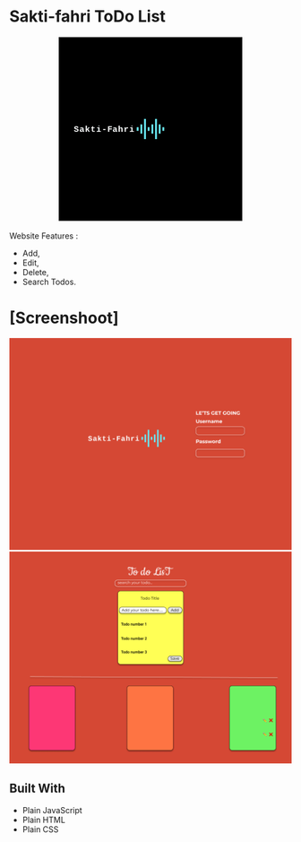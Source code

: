 # Sakti-fahri ToDo List

<div align="center">
<img src="./assets/profile.png" />
</div>

Website Features :

- Add,
- Edit,
- Delete,
- Search Todos.

# [Screenshoot]

<img src="./assets/Home.png" />
<img src="./assets/App.png" />

## Built With

- Plain JavaScript
- Plain HTML
- Plain CSS

